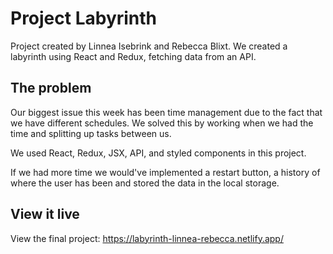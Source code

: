 # Project Labyrinth

Project created by Linnea Isebrink and Rebecca Blixt. We created a labyrinth using React and Redux, fetching data from an API. 

## The problem

Our biggest issue this week has been time management due to the fact that we have different schedules. We solved this by working when we had the time and splitting up tasks between us. 

We used React, Redux, JSX, API, and styled components in this project. 

If we had more time we would've implemented a restart button, a history of where the user has been and stored the data in the local storage.

## View it live

View the final project: https://labyrinth-linnea-rebecca.netlify.app/
